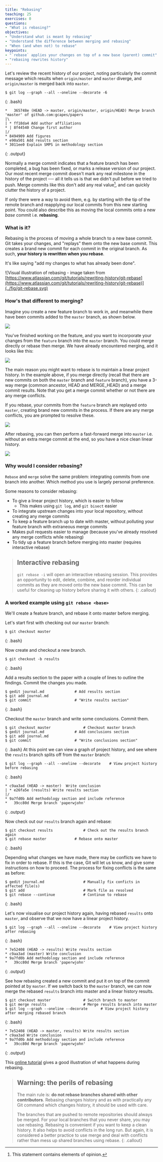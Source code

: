 ```yaml
---
title: "Rebasing"
teaching: 25
exercises: 0
questions:
- "What is rebasing?"
objectives:
- "Understand what is meant by rebasing"
- "Understand the difference between merging and rebasing"
- "When (and when not) to rebase"
keypoints:
- "`rebase` applies your changes on top of a new base (parent) commit"
- "rebasing rewrites history"
---
```


Let's review the recent history of our project,
noting particularly the commit message which results when `origin/master` and `master` diverge,
and `origin/master` is merged back into `master`.

```
$ git log --graph --all --oneline --decorate -6
```
{: .bash}

```
*   365748e (HEAD -> master, origin/master, origin/HEAD) Merge branch 'master' of github.com:gcapes/papers
|\  
| * ff18da4 Add author affiliations
* | 8f44540 Change first author
|/  
* 8494909 Add figures
* e90a501 Add results section
* 3011ee0 Explain SMPS in methodology section
```
{: .output}

Normally a merge commit indicates that a feature branch has been completed,
a bug has been fixed, or marks a release version of our project.
Our most recent merge commit doesn't mark any real milestone in the history of the project ---
all it tells us is that we didn't pull before we tried to push.
Merge commits like this don't add any real value[^opinion],
and can quickly clutter the history of a project.

If only there were a way to avoid them,
e.g. by starting with the tip of the remote branch
and reapplying our local commits from this new starting point.
You could also describe this as moving the local commits onto a new *base* commit
i.e. **rebasing**.


### What is it?
Rebasing is the process of moving a whole branch to a new base commit. 
Git takes your changes, and "replays" them onto the new base commit.
This creates a brand new commit for each commit in the original branch. 
As such, **your history is rewritten when you rebase**.

It's like saying "add my changes to what has already been done".

![Visual illustration of rebasing - image taken from [https://www.atlassian.com/git/tutorials/rewriting-history/git-rebase](https://www.atlassian.com/git/tutorials/rewriting-history/git-rebase)](../fig/git-rebase.svg)

### How's that different to merging?
Imagine you create a new feature branch to work in, and meanwhile there have been
commits added to the `master` branch, as shown below.

![](../fig/forked-history.svg)

You've finished working on the feature, and
you want to incorporate your changes from the `feature` branch into the `master` branch.
You could merge directly or rebase then merge. We have already encountered merging, and it looks like this:

![](../fig/merge-without-rebase.svg)

The main reason you might want to rebase is to maintain a linear project history. 
In the example above, if you merge directly (recall that there are new commits on 
both the `master` branch and `feature` branch), you have a 3-way merge
(common ancestor, HEAD and MERGE_HEAD) and a merge commit results. 
Note that you get a merge commit whether or not there are any merge conflicts.

If you rebase, your commits from the `feature` branch are replayed onto `master`,
creating brand new commits in the process.
If there are any merge conflicts, you are prompted to resolve these. 

![](../fig/rebase-master.svg)

After rebasing, you can then perform a fast-forward merge into `master` i.e. without
an extra merge commit at the end, so you have a nice clean linear history.

![](../fig/rebase-then-merge.svg)

### Why would I consider rebasing?
`Rebase` and `merge` solve the same problem: integrating commits from one branch into another.
Which method you use is largely personal preference.

Some reasons to consider rebasing:
- To give a linear project history, which is easier to follow
	- This makes using `git log`, and `git bisect` easier
- To integrate upstream changes into your local repository, without creating any merge commits
- To keep a feature branch up to date with master, without polluting your feature branch with extraneous merge commits
- Makes pull requests easier to manage (because you've already resolved any merge conflicts while rebasing)
- To tidy up a feature branch before merging into master (requires interactive rebase)


> ## Interactive rebasing
> `git rebase -i` will open an interactive rebasing session. This provides an opportunity
> to edit, delete, combine, and reorder individual commits as they are moved onto the new
> base commit. This can be useful for cleaning up history before sharing it with others.
{: .callout}

### A worked example using `git rebase <base>` 

We'll create a feature branch, and rebase it onto master before merging.

Let's start first with checking out our `master` branch:

```
$ git checkout master
```
{: .bash}
	
Now create and checkout a new branch.

```
$ git checkout -b results
```
{: .bash}
	
Add a results section to the paper with a couple of lines to outline the findings.
Commit the changes you made.

```
$ gedit journal.md				# Add results section
$ git add journal.md
$ git commit					# "Write results section"
```
{: .bash}

Checkout the `master` branch and write some conclusions. Commit them.

```
$ git checkout master				# Checkout master branch
$ gedit journal.md				# Add conclusions section
$ git add journal.md
$ git commit					# "Write conclusions section"
```
{: .bash}
At this point we can view a graph of project history,
and see where the `results` branch splits off from the `master` branch:
```
$ git log --graph --all --oneline --decorate	# View project history before rebasing
```
{: .bash}
```
* c9aa3ad (HEAD -> master)  Write conclusion
| * e26fa5e (results) Write results section
|/
* 9a7fd0b Add methodology section and include reference
*   39cc80d Merge branch 'paperwjohn'

```
{: .output}

Now check out our `results` branch again and rebase:

```
$ git checkout results				# Check out the results branch again
$ git rebase master				# Rebase onto master
```
{: .bash}

Depending what changes we have made, there may be conflicts we have to fix in order to rebase.
If this is the case, Git will let us know, and give some instructions on how to proceed.
The process for fixing conflicts is the same as before:

```
$ gedit journal.md      			# Manually fix conficts in affected file(s)
$ git add                			# Mark file as resolved
$ git rebase --continue  			# Continue to rebase
```
{: .bash}

Let's now visualise our project history again, having rebased `results` onto `master`,
and observe that we now have a linear project history.

```
$ git log --graph --all --oneline --decorate	# View project history after rebasing
```
{: .bash}

```
* 7e52408 (HEAD -> results) Write results section
* c9aa3ad (master) Write conclusion
* 9a7fd0b Add methodology section and include reference
*   39cc80d Merge branch 'paperwjohn'
```
{:  .output}

See how rebasing created a new commit and put it on
top of the commit pointed at by `master`.
If we switch back to the `master` branch, we can now merge the rebased `results` branch into
master and a linear history results.

```
$ git checkout master   			# Switch branch to master
$ git merge results     			# Merge results branch into master
$ git log --graph --oneline --decorate		# View project history after merging rebased branch
```
{: .bash}

```
* 7e52408 (HEAD -> master, results) Write results section
* c9aa3ad Write conclusion
* 9a7fd0b Add methodology section and include reference
*   39cc80d Merge branch 'paperwjohn'
```
{: .output}

This [online tutorial](https://www.atlassian.com/git/tutorials/rewriting-history/git-rebase)
gives a good illustration of what happens during rebasing.

> ## Warning: the perils of rebasing 
>
> The main rule is: **do not rebase branches shared with other contributors**.
> Rebasing changes history and as with practically any Git command which changes
> history, it should be used with care. 
> 
> The branches that are pushed to remote repositories should always be merged.
> For your local branches that you never share, you may use rebasing. Rebasing is
> convenient if you want to keep a clean history. It also helps to avoid
> conflicts in the long run. But again, it is considered a better practice to use
> merge and deal with conflicts rather than mess up shared branches using rebase.
{: .callout}

[^opinion]: This statement contains elements of opinion.
